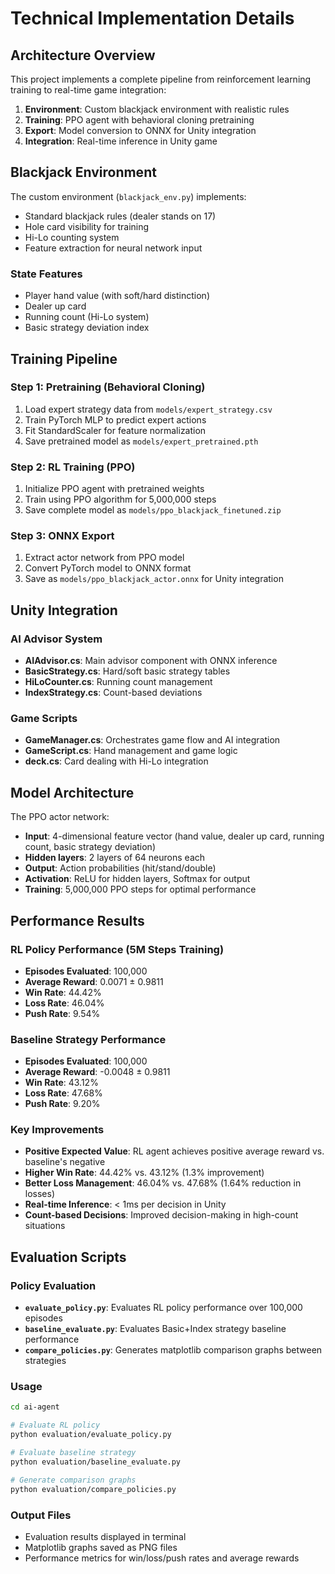 # Technical Implementation Details

## Architecture Overview

This project implements a complete pipeline from reinforcement learning training to real-time game integration:

1. **Environment**: Custom blackjack environment with realistic rules
2. **Training**: PPO agent with behavioral cloning pretraining
3. **Export**: Model conversion to ONNX for Unity integration
4. **Integration**: Real-time inference in Unity game

## Blackjack Environment

The custom environment (`blackjack_env.py`) implements:
- Standard blackjack rules (dealer stands on 17)
- Hole card visibility for training
- Hi-Lo counting system
- Feature extraction for neural network input

### State Features
- Player hand value (with soft/hard distinction)
- Dealer up card
- Running count (Hi-Lo system)
- Basic strategy deviation index

## Training Pipeline

### Step 1: Pretraining (Behavioral Cloning)
1. Load expert strategy data from `models/expert_strategy.csv`
2. Train PyTorch MLP to predict expert actions
3. Fit StandardScaler for feature normalization
4. Save pretrained model as `models/expert_pretrained.pth`

### Step 2: RL Training (PPO)
1. Initialize PPO agent with pretrained weights
2. Train using PPO algorithm for 5,000,000 steps
3. Save complete model as `models/ppo_blackjack_finetuned.zip`

### Step 3: ONNX Export
1. Extract actor network from PPO model
2. Convert PyTorch model to ONNX format
3. Save as `models/ppo_blackjack_actor.onnx` for Unity integration

## Unity Integration

### AI Advisor System
- **AIAdvisor.cs**: Main advisor component with ONNX inference
- **BasicStrategy.cs**: Hard/soft basic strategy tables
- **HiLoCounter.cs**: Running count management
- **IndexStrategy.cs**: Count-based deviations

### Game Scripts
- **GameManager.cs**: Orchestrates game flow and AI integration
- **GameScript.cs**: Hand management and game logic
- **deck.cs**: Card dealing with Hi-Lo integration

## Model Architecture

The PPO actor network:
- **Input**: 4-dimensional feature vector (hand value, dealer up card, running count, basic strategy deviation)
- **Hidden layers**: 2 layers of 64 neurons each
- **Output**: Action probabilities (hit/stand/double)
- **Activation**: ReLU for hidden layers, Softmax for output
- **Training**: 5,000,000 PPO steps for optimal performance

## Performance Results

### RL Policy Performance (5M Steps Training)
- **Episodes Evaluated**: 100,000
- **Average Reward**: 0.0071 ± 0.9811
- **Win Rate**: 44.42%
- **Loss Rate**: 46.04%
- **Push Rate**: 9.54%

### Baseline Strategy Performance
- **Episodes Evaluated**: 100,000
- **Average Reward**: -0.0048 ± 0.9811
- **Win Rate**: 43.12%
- **Loss Rate**: 47.68%
- **Push Rate**: 9.20%

### Key Improvements
- **Positive Expected Value**: RL agent achieves positive average reward vs. baseline's negative
- **Higher Win Rate**: 44.42% vs. 43.12% (1.3% improvement)
- **Better Loss Management**: 46.04% vs. 47.68% (1.64% reduction in losses)
- **Real-time Inference**: < 1ms per decision in Unity
- **Count-based Decisions**: Improved decision-making in high-count situations

## Evaluation Scripts

### Policy Evaluation
- **`evaluate_policy.py`**: Evaluates RL policy performance over 100,000 episodes
- **`baseline_evaluate.py`**: Evaluates Basic+Index strategy baseline performance
- **`compare_policies.py`**: Generates matplotlib comparison graphs between strategies

### Usage
```bash
cd ai-agent

# Evaluate RL policy
python evaluation/evaluate_policy.py

# Evaluate baseline strategy
python evaluation/baseline_evaluate.py

# Generate comparison graphs
python evaluation/compare_policies.py
```

### Output Files
- Evaluation results displayed in terminal
- Matplotlib graphs saved as PNG files
- Performance metrics for win/loss/push rates and average rewards

